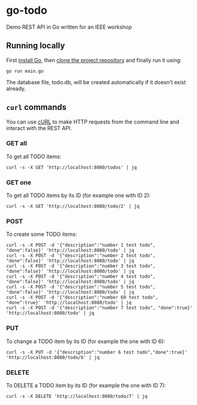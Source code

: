 # go-todo
Demo REST API in Go written for an IEEE workshop

## Running locally
First [install Go](https://go.dev/doc/install), then [clone the project repository](https://docs.github.com/en/repositories/creating-and-managing-repositories/cloning-a-repository) and finally run it using:
```
go run main.go
```

The database file, todo.db, will be created automatically if it doesn't exist already.

## `curl` commands
You can use [cURL](https://curl.se/) to make HTTP requests from the command line and interact with the REST API.

### GET all
To get all TODO items:
```
curl -s -X GET 'http://localhost:8080/todos' | jq
```

### GET one
To get all TODO items by its ID (for example one with ID 2):
```
curl -s -X GET 'http://localhost:8080/todo/2' | jq
```

### POST
To create some TODO items:
```
curl -s -X POST -d '{"description":"number 1 test todo", "done":false}' 'http://localhost:8080/todo' | jq
curl -s -X POST -d '{"description":"number 2 test todo", "done":false}' 'http://localhost:8080/todo' | jq
curl -s -X POST -d '{"description":"number 3 test todo", "done":false}' 'http://localhost:8080/todo' | jq
curl -s -X POST -d '{"description":"number 4 test todo", "done":false}' 'http://localhost:8080/todo' | jq
curl -s -X POST -d '{"description":"number 5 test todo", "done":false}' 'http://localhost:8080/todo' | jq
curl -s -X POST -d '{"description":"number 60 test todo", "done":true}' 'http://localhost:8080/todo' | jq
curl -s -X POST -d '{"description":"number 7 test todo", "done":true}'  'http://localhost:8080/todo' | jq
```

### PUT
To change a TODO item by its ID (for example the one with ID 6):
```
curl -s -X PUT -d '{"description":"number 6 test todo","done":true}' 'http://localhost:8080/todo/6' | jq
```

### DELETE
To DELETE a TODO item by its ID (for example the one with ID 7):
```
curl -s -X DELETE 'http://localhost:8080/todo/7' | jq
```
